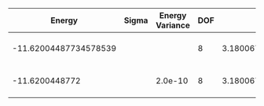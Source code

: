 | Energy                | Sigma | Energy Variance | DOF | Einf              | Method                   | Reference |
|-----------------------|-------|-----------------|-----|-------------------|--------------------------|-----------|
| -11.62004487734578539 |       |                 | 8   | 3.180067885714286 | Exact diagonalization    | TODO: own code (ED) |
| -11.6200448772        |       | 2.0e-10         | 8   | 3.180067885714286 | DMRG (MaxBondDim ~1500)  | TODO: ask Max |
